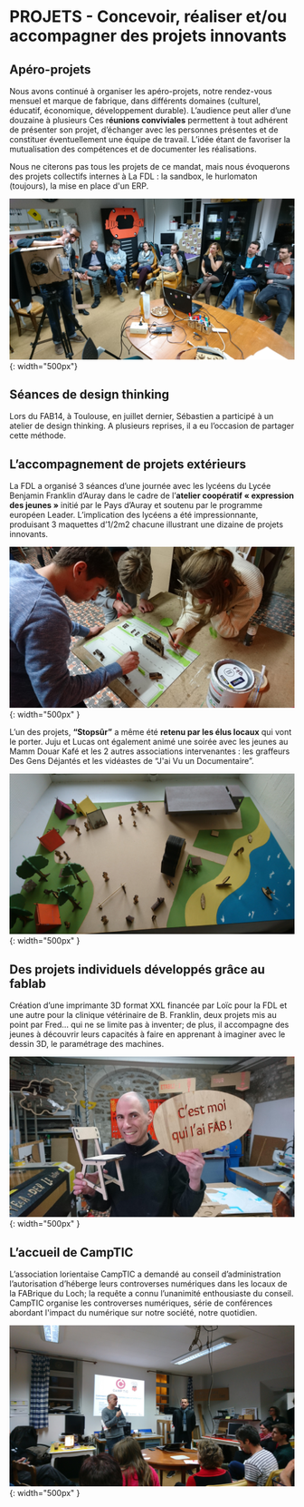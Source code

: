 # PROJETS - Concevoir, réaliser et/ou accompagner des projets innovants

## Apéro-projets
Nous avons continué à organiser les apéro-projets, notre rendez-vous mensuel et marque de fabrique, dans différents domaines (culturel, éducatif, économique, développement durable). L’audience peut aller d’une douzaine à plusieurs
Ces r**éunions conviviales** permettent à tout adhérent de présenter son projet, d’échanger avec les personnes présentes et de constituer éventuellement une équipe de travail. L’idée étant de favoriser la mutualisation des compétences et de documenter les réalisations.

Nous ne citerons pas tous les projets de ce mandat, mais nous évoquerons des projets collectifs internes à La FDL : la sandbox, le hurlomaton (toujours), la mise en place d'un ERP.

![AperoProjets](../images/AperProj.JPG){: width="500px"}

## Séances de design thinking
Lors du FAB14, à Toulouse, en juillet dernier, Sébastien a participé à un atelier de design thinking.
A plusieurs reprises, il a eu l’occasion de partager cette méthode.

## L’accompagnement de projets extérieurs
La FDL a organisé 3 séances d’une journée avec les lycéens du Lycée Benjamin Franklin d’Auray dans le cadre de l’**atelier coopératif « expression des jeunes »** initié par le Pays d’Auray et soutenu par le programme européen Leader. L’implication des lycéens a été impressionnante, produisant 3 maquettes d’1/2m2 chacune illustrant une dizaine de projets innovants.  

![Franklin](../images/PCLeader.JPG){: width="500px" }

L’un des projets, **“Stopsûr”** a même été **retenu par les élus locaux** qui vont le porter. Juju et Lucas ont également animé une soirée avec les jeunes au Mamm Douar Kafé et les 2 autres associations intervenantes : les graffeurs Des Gens Déjantés et les vidéastes de “J'ai Vu un Documentaire”.

![Franklin](../images/maqJeuneLead.JPG){: width="500px" }

## Des projets individuels développés grâce au fablab
Création d’une imprimante 3D format XXL financée par Loïc pour la FDL et une autre pour la clinique vétérinaire de B. Franklin, deux projets mis au point par Fred… qui ne se limite pas à inventer; de plus, il accompagne des jeunes à découvrir leurs capacités à faire en apprenant à imaginer avec le dessin 3D, le paramétrage des machines.

![cmoifab](../images/RI9.JPG){: width="500px" }

## L’accueil de CampTIC
L’association lorientaise CampTIC a demandé au conseil d’administration l’autorisation d’héberge leurs controverses numériques dans les locaux de la FABrique du Loch; la requête a connu l’unanimité enthousiaste du conseil.
CampTIC organise les controverses numériques, série de conférences abordant l'impact du numérique sur notre société, notre quotidien.

![camptic](../images/camptic.JPG){: width="500px" }
